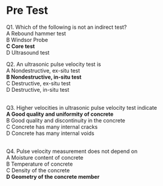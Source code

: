 # Pre Test
Q1. Which of the following is not an indirect test?<br>
A    Rebound hammer test<br>
B    Windsor Probe<br>
**C    Core test**<br>
D    Ultrasound test<br>

Q2. An ultrasonic pulse velocity test is<br>
A    Nondestructive, ex-situ test<br>
**B    Nondestructive, in-situ test**<br>
C    Destructive, ex-situ test<br>
D    Destructive, in-situ test<br><br>

Q3. Higher velocities in ultrasonic pulse velocity test indicate<br>
**A    Good quality and uniformity of concrete**<br>
B    Good quality and discontinuity in the concrete<br>
C    Concrete has many internal cracks<br>
D    Concrete has many internal voids<br><br>

Q4. Pulse velocity measurement does not depend on<br>
A    Moisture content of concrete<br>
B    Temperature of concrete<br>
C    Density of the concrete<br>
**D    Geometry of the concrete member**<br><br>
